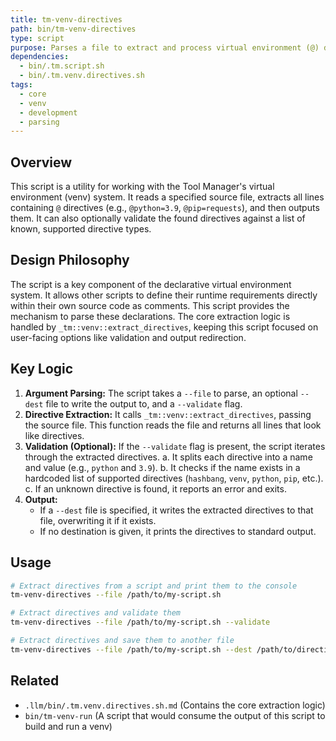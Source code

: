 ```yaml
---
title: tm-venv-directives
path: bin/tm-venv-directives
type: script
purpose: Parses a file to extract and process virtual environment (@) directives.
dependencies:
  - bin/.tm.script.sh
  - bin/.tm.venv.directives.sh
tags:
  - core
  - venv
  - development
  - parsing
---
```


## Overview
This script is a utility for working with the Tool Manager's virtual environment (venv) system. It reads a specified source file, extracts all lines containing `@` directives (e.g., `@python=3.9`, `@pip=requests`), and then outputs them. It can also optionally validate the found directives against a list of known, supported directive types.

## Design Philosophy
The script is a key component of the declarative virtual environment system. It allows other scripts to define their runtime requirements directly within their own source code as comments. This script provides the mechanism to parse these declarations. The core extraction logic is handled by `_tm::venv::extract_directives`, keeping this script focused on user-facing options like validation and output redirection.

## Key Logic
1.  **Argument Parsing:** The script takes a `--file` to parse, an optional `--dest` file to write the output to, and a `--validate` flag.
2.  **Directive Extraction:** It calls `_tm::venv::extract_directives`, passing the source file. This function reads the file and returns all lines that look like directives.
3.  **Validation (Optional):** If the `--validate` flag is present, the script iterates through the extracted directives.
    a. It splits each directive into a name and value (e.g., `python` and `3.9`).
    b. It checks if the name exists in a hardcoded list of supported directives (`hashbang`, `venv`, `python`, `pip`, etc.).
    c. If an unknown directive is found, it reports an error and exits.
4.  **Output:**
    *   If a `--dest` file is specified, it writes the extracted directives to that file, overwriting it if it exists.
    *   If no destination is given, it prints the directives to standard output.

## Usage
```bash
# Extract directives from a script and print them to the console
tm-venv-directives --file /path/to/my-script.sh

# Extract directives and validate them
tm-venv-directives --file /path/to/my-script.sh --validate

# Extract directives and save them to another file
tm-venv-directives --file /path/to/my-script.sh --dest /path/to/directives.txt
```

## Related
- `.llm/bin/.tm.venv.directives.sh.md` (Contains the core extraction logic)
- `bin/tm-venv-run` (A script that would consume the output of this script to build and run a venv)